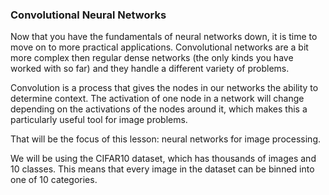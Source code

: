 
### Convolutional Neural Networks

Now that you have the fundamentals of neural networks down, it is time to move on to more
practical applications. Convolutional networks are a bit more complex then regular
dense networks (the only kinds you have worked with so far) and they handle a different
variety of problems.

Convolution is a process that gives the nodes in our networks the ability to determine
context. The activation of one node in a network will change depending on the activations
of the nodes around it, which makes this a particularly useful tool for image problems.

That will be the focus of this lesson: neural networks for image processing.

We will be using the CIFAR10 dataset, which has thousands of images and 10 classes. This
means that every image in the dataset can be binned into one of 10 categories.
